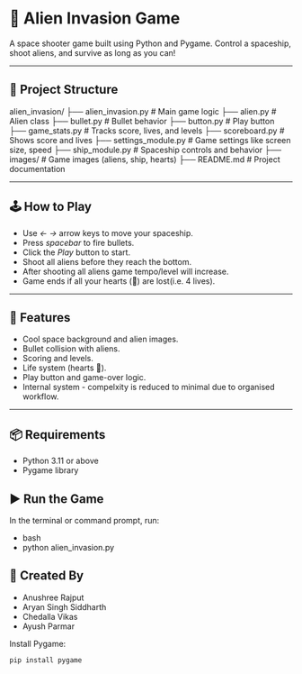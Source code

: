 # 👾 Alien Invasion Game
A space shooter game built using Python and Pygame. Control a spaceship, shoot aliens, and survive as long as you can!

---
## 📁 Project Structure
alien_invasion/
├── alien_invasion.py       # Main game logic
├── alien.py                # Alien class
├── bullet.py               # Bullet behavior
├── button.py               # Play button
├── game_stats.py           # Tracks score, lives, and levels
├── scoreboard.py           # Shows score and lives
├── settings_module.py      # Game settings like screen size, speed
├── ship_module.py          # Spaceship controls and behavior
├── images/                 # Game images (aliens, ship, hearts)
├── README.md               # Project documentation

---

## 🕹 How to Play

- Use *← →* arrow keys to move your spaceship.
- Press *spacebar* to fire bullets.
- Click the *Play* button to start.
- Shoot all aliens before they reach the bottom.
- After shooting all aliens game tempo/level will increase.
- Game ends if all your hearts (💖) are lost(i.e. 4 lives).

---

## 🚀 Features

- Cool space background and alien images.
- Bullet collision with aliens.
- Scoring and levels.
- Life system (hearts 💖).
- Play button and game-over logic.
- Internal system - compelxity is reduced to minimal due to organised workflow.

---

## 📦 Requirements

- Python 3.11 or above
- Pygame library

## ▶ Run the Game
In the terminal or command prompt, run:

- bash
- python alien_invasion.py

## 🙌 Created By
- Anushree Rajput
- Aryan Singh Siddharth
- Chedalla Vikas
- Ayush Parmar

Install Pygame:
```bash
pip install pygame